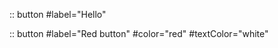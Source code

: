 :: button
    #label="Hello"

:: button
    #label="Red button"
    #color="red"
    #textColor="white"

